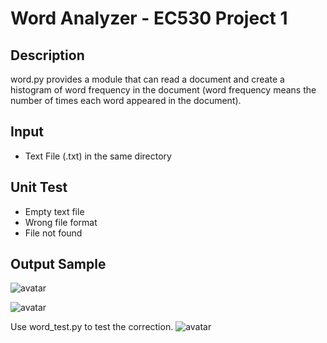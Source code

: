 # Word Analyzer - EC530 Project 1

## Description
word.py provides a module that can read a document and create a histogram of word frequency in the document (word frequency means the number of times each word appeared in the document).


## Input
- Text File (.txt) in the same directory


## Unit Test
- Empty text file
- Wrong file format
- File not found

## Output Sample

![avatar](pic/11.png)

![avatar](pic/2.png)

Use word_test.py to test the correction.
![avatar](pic/3.png)
